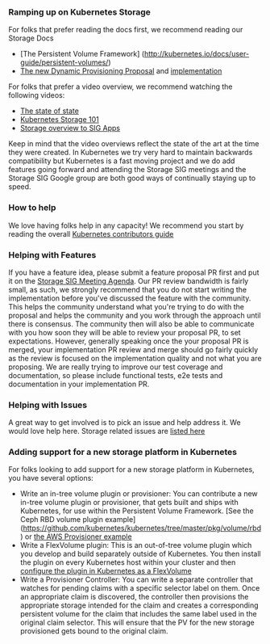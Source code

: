### Ramping up on Kubernetes Storage
For folks that prefer reading the docs first, we recommend reading our Storage Docs
- [The Persistent Volume Framework] (http://kubernetes.io/docs/user-guide/persistent-volumes/)
- [The new Dynamic Provisioning Proposal](https://github.com/pmorie/kubernetes/blob/7aa61dd0ff3908784acb4fa300713f02e62119af/docs/proposals/volume-provisioning.md) and [implementation](https://github.com/kubernetes/kubernetes/pull/29006)

For folks that prefer a video overview, we recommend watching the following videos:
- [The state of state](https://www.youtube.com/watch?v=jsTQ24CLRhI&index=6&list=PLosInM-8doqcBy3BirmLM4S_pmox6qTw3)
- [Kubernetes Storage 101](https://www.youtube.com/watch?v=ZqTHe6Xj0Ek&list=PLosInM-8doqcBy3BirmLM4S_pmox6qTw3&index=38)
- [Storage overview to SIG Apps](https://www.youtube.com/watch?v=DrLGxkFdDNc&feature=youtu.be&t=11m19s)

Keep in mind that the video overviews reflect the state of the art at the time they were created. In Kubernetes we try very hard to maintain backwards compatibility but Kubernetes is a fast moving project and we do add features going forward and attending the Storage SIG meetings and the Storage SIG Google group are both good ways of continually staying up to speed.

### How to help

We love having folks help in any capacity! We recommend you start by reading the overall [Kubernetes contributors guide](https://github.com/GoogleCloudPlatform/continuous-deployment-on-kubernetes/blob/master/CONTRIBUTING.md)

### Helping with Features
If you have a feature idea, please submit a feature proposal PR first and put it on the [Storage SIG Meeting Agenda](https://docs.google.com/document/d/1-8KEG8AjAgKznS9NFm3qWqkGyCHmvU6HVl0sk5hwoAE/edit#heading=h.bag869lp4lyz).
Our PR review bandwidth is fairly small, as such, we strongly recommend that you do not start writing the implementation before you've
discussed the feature with the community. This helps the community understand what you're trying to do with the proposal and helps the
community and you work through the approach until there is consensus. The community then will also be able to communicate with you how
soon they will be able to review your proposal PR, to set expectations. However, generally speaking once the your proposal PR is merged,
your implementation PR review and merge should go fairly quickly as the review is  focused on the implementation quality and not
what you are proposing. We are really trying to improve our test coverage and documentation, so please include functional tests, e2e tests
and documentation in your implementation PR.

### Helping with Issues
A great way to get involved is to pick an issue and help address it. We would love help here. Storage related issues are [listed here](https://github.com/kubernetes/kubernetes/labels/area%2Fstorage)

### Adding support for a new storage platform in Kubernetes
For folks looking to add support for a new storage platform in Kubernetes, you have several options:
- Write an in-tree volume plugin or provisioner: You can contribute a new in-tree volume plugin or provisioner, that gets built and ships with Kubernetes, for use within the Persistent Volume Framework.
[See the Ceph RBD volume plugin example] (https://github.com/kubernetes/kubernetes/tree/master/pkg/volume/rbd) or [the AWS Provisioner example](https://github.com/kubernetes/kubernetes/pull/29006)
- Write a FlexVolume plugin: This is an out-of-tree volume plugin which you develop and build separately outside of Kubernetes.
You then install the plugin on every Kubernetes host within your cluster and then [configure the plugin in Kubernetes as a FlexVolume](https://github.com/kubernetes/kubernetes/tree/master/examples/volumes/flexvolume)
- Write a Provisioner Controller: You can write a separate controller that watches for pending claims with a specific selector label on them.
Once an appropriate claim is discovered, the controller then provisions the appropriate storage intended for the claim and creates a corresponding
persistent volume for the claim that includes the same label used in the original claim selector. This will ensure that the PV for the new
storage provisioned gets bound to the original claim.
